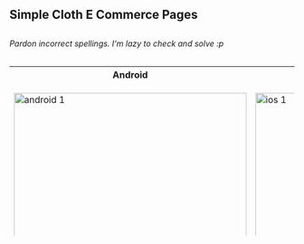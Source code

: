 
<h2>Simple Cloth E Commerce Pages<h2>
<h6>Pardon incorrect spellings. I'm lazy to check and solve :p</h6>
<table style="height:300px">
  <col>
  <col valign="bottom">
  <tr>
    <th>Android</th>
    <th>IOS</th>
  </tr>
  <tr>
    <td><p>
  <img src="https://raw.githubusercontent.com/kanulp/FlutterProjects/master/cloth_e_commerece/SCREENSHOTS/android_cloth_home.png" width="411" height="731"  title="android 1">
</p>
    </td>
    <td>
      <p>
  <img src="https://raw.githubusercontent.com/kanulp/FlutterProjects/master/cloth_e_commerece/SCREENSHOTS/ios_cloth_home.png" width="411" height="731"  title="ios 1">
</p></td>
    
  </tr>
  <tr>
    <td>
        <p><img src="https://raw.githubusercontent.com/kanulp/FlutterProjects/master/cloth_e_commerece/SCREENSHOTS/android_cloth_drawer.png" width="411" height="731"  alt="android 2">
</p>
    </td>
<td>
 <p>
  <img src="https://raw.githubusercontent.com/kanulp/FlutterProjects/master/cloth_e_commerece/SCREENSHOTS/ios_cloth_drawer.png" width="411" height="731"  title="ios 2">
</p>
    </td>
  </tr>
  
   <tr>
  <td>
        <p><img src="https://raw.githubusercontent.com/kanulp/FlutterProjects/master/cloth_e_commerece/SCREENSHOTS/android_cloth_details.png" width="411" height="731"  alt="android 3">
</p>
    </td>
<td>
 <p>
  <img src="https://raw.githubusercontent.com/kanulp/FlutterProjects/master/cloth_e_commerece/SCREENSHOTS/ios_cloth_detail.png" width="411" height="731"  title="ios 3">
</p>
    </td>
  </tr>
  <tr>
    <td>
        <p><img src="https://raw.githubusercontent.com/kanulp/FlutterProjects/master/cloth_e_commerece/SCREENSHOTS/android_cloth_share.png" width="411" height="731"  alt="android 4">
</p>
    </td>
<td>
 <p>
  <img src="https://raw.githubusercontent.com/kanulp/FlutterProjects/master/cloth_e_commerece/SCREENSHOTS/ios_cloth_share.png" width="411" height="731"  title="ios 4">
</p>
    </td>
  </tr>
  
  <tr>
    <td>
        <p><img src="https://raw.githubusercontent.com/kanulp/FlutterProjects/master/cloth_e_commerece/SCREENSHOTS/android_cloth_category.png" width="411" height="731"  alt="android 5">
</p>
    </td>
<td>
 <p>
  <img src="https://raw.githubusercontent.com/kanulp/FlutterProjects/master/cloth_e_commerece/SCREENSHOTS/ios_cloth_category.png" width="411" height="731"  title="ios 5">
</p>
    </td>
  </tr>
  
</table>

  


